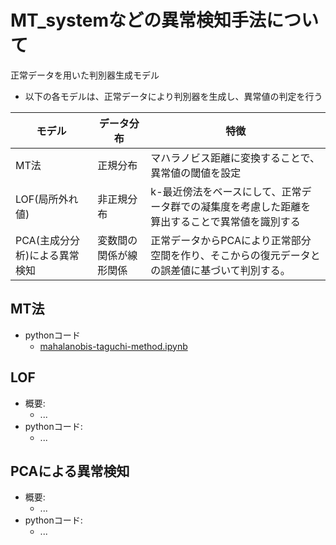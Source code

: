 # MT_systemなどの異常検知手法について
正常データを用いた判別器生成モデル

* 以下の各モデルは、正常データにより判別器を生成し、異常値の判定を行う

| モデル                        | データ分布             | 特徴                                                                       | 
| ----------------------------- | ---------------------- | -------------------------------------------------------------------------- | 
| MT法                          | 正規分布               | マハラノビス距離に変換することで、異常値の閾値を設定                       | 
| LOF(局所外れ値)               | 非正規分布             | k-最近傍法をベースにして、正常データ群での凝集度を考慮した距離を算出することで異常値を識別する | 
| PCA(主成分分析)による異常検知 | 変数間の関係が線形関係 | 正常データからPCAにより正常部分空間を作り、そこからの復元データとの誤差値に基づいて判別する。                  | 

## MT法
* pythonコード
  * [mahalanobis-taguchi-method.ipynb](https://github.com/yoshi-cow/MT_system/blob/main/mahalanobis-taguchi-method.ipynb)

## LOF 
* 概要:
  * ...
* pythonコード:
  *  ...

## PCAによる異常検知
* 概要:
  * ...
* pythonコード:
  *  ...
